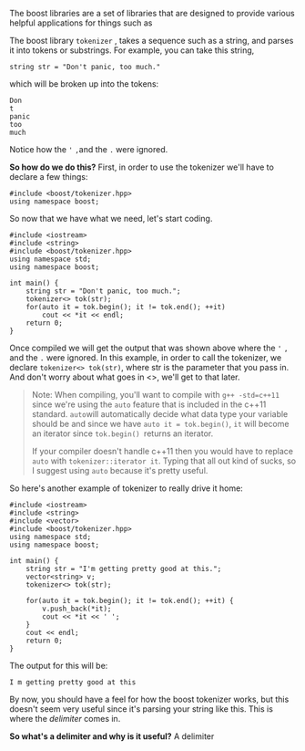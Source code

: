 The boost libraries are a set of libraries that are designed to provide various helpful applications for things such as 

The boost library `tokenizer` , takes a sequence such as a string, and parses it into tokens or substrings.  For example, you can take this string,

    string str = "Don't panic, too much."
 which will be broken up into the tokens:

    Don
    t
    panic
    too
    much

 Notice how the `'` `,`and the `.` were ignored.

**So how do we do this?** 
 First, in order to use the tokenizer we'll have to declare a few things:
 

    #include <boost/tokenizer.hpp>
    using namespace boost;
    
So now that we have what we need, let's start coding.

    #include <iostream>
    #include <string>
    #include <boost/tokenizer.hpp>
    using namespace std;
    using namespace boost;
    
    int main() {
	    string str = "Don't panic, too much.";
	    tokenizer<> tok(str);
	    for(auto it = tok.begin(); it != tok.end(); ++it)
		    cout << *it << endl;
		return 0;
	}
Once compiled we will get the output that was shown above where the `'` `,` and the `.` were ignored.  In this example, in order to call the tokenizer, we declare `tokenizer<> tok(str)`, where str is the parameter that you pass in.  And don't worry about what goes in <>, we'll get to that later.

> Note: When compiling, you'll want to compile with `g++ -std=c++11` since we're using the `auto` feature that is included in the c++11 standard.  `auto`will automatically decide what data type your variable should be and since we have `auto it = tok.begin()`, `it` will become an iterator since `tok.begin() `returns an iterator.  
> 
> If your compiler doesn't handle c++11 then you would have to replace `auto` with `tokenizer::iterator it`. Typing that all out kind of sucks, so I suggest using `auto` because it's pretty useful.
 
So here's another example of tokenizer to really drive it home:

    #include <iostream>
    #include <string>
    #include <vector>
    #include <boost/tokenizer.hpp>
    using namespace std;
    using namespace boost;
    
    int main() {
	    string str = "I'm getting pretty good at this.";
	    vector<string> v;
	    tokenizer<> tok(str);
	    
	    for(auto it = tok.begin(); it != tok.end(); ++it) {
		    v.push_back(*it);
		    cout << *it << ' ';
		}
		cout << endl;
	    return 0;
	}
The output for this will be:

    I m getting pretty good at this
By now, you should have a feel for how the boost tokenizer works, but this doesn't seem very useful since it's parsing your string like this.  This is where the *delimiter* comes in.

**So what's a delimiter and why is it useful?**
A delimiter 
